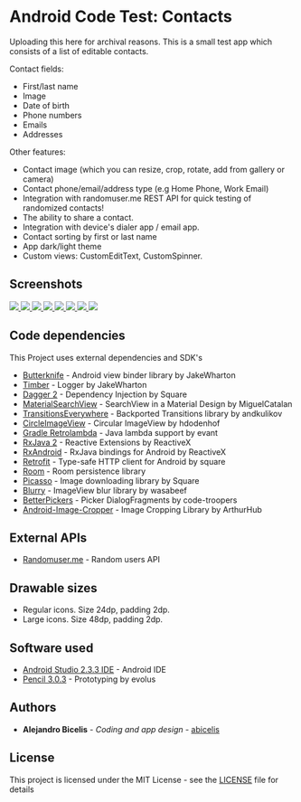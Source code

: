 # Android Code Test: Contacts #

Uploading this here for archival reasons.
This is a small test app which consists of a list of editable contacts.

Contact fields:
- First/last name
- Image
- Date of birth
- Phone numbers
- Emails
- Addresses

Other features:
- Contact image (which you can resize, crop, rotate, add from gallery or camera)
- Contact phone/email/address type (e.g Home Phone, Work Email)
- Integration with randomuser.me REST API for quick testing of randomized contacts!
- The ability to share a contact.
- Integration with device's dialer app / email app.
- Contact sorting by first or last name
- App dark/light theme
- Custom views: CustomEditText, CustomSpinner.


<!----
<a target="_blank" href='https://play.google.com/store/apps/details?id=ve.com.abicelis.chefbuddy&pcampaignid=MKT-Other-global-all-co-prtnr-py-PartBadge-Mar2515-1'><img alt='Get it on Google Play' src='https://play.google.com/intl/en_us/badges/images/generic/en_badge_web_generic.png' width="240px"/></a>
--->

## Screenshots

[ ![](https://github.com/abicelis/AndroidCodeTestAlejandroBicelis/blob/master/graphics/screens/v1.0/thumbs/1.jpg) ](https://github.com/abicelis/ChefBuddy/blob/master/graphics/screens/v1.0/1.png)
[ ![](https://github.com/abicelis/AndroidCodeTestAlejandroBicelis/blob/master/graphics/screens/v1.0/thumbs/2.jpg) ](https://github.com/abicelis/ChefBuddy/blob/master/graphics/screens/v1.0/2.png)
[ ![](https://github.com/abicelis/AndroidCodeTestAlejandroBicelis/blob/master/graphics/screens/v1.0/thumbs/3.jpg) ](https://github.com/abicelis/ChefBuddy/blob/master/graphics/screens/v1.0/3.png)
[ ![](https://github.com/abicelis/AndroidCodeTestAlejandroBicelis/blob/master/graphics/screens/v1.0/thumbs/4.jpg) ](https://github.com/abicelis/ChefBuddy/blob/master/graphics/screens/v1.0/4.png)
[ ![](https://github.com/abicelis/AndroidCodeTestAlejandroBicelis/blob/master/graphics/screens/v1.0/thumbs/5.jpg) ](https://github.com/abicelis/ChefBuddy/blob/master/graphics/screens/v1.0/5.png)
[ ![](https://github.com/abicelis/AndroidCodeTestAlejandroBicelis/blob/master/graphics/screens/v1.0/thumbs/6.jpg) ](https://github.com/abicelis/ChefBuddy/blob/master/graphics/screens/v1.0/6.png)
[ ![](https://github.com/abicelis/AndroidCodeTestAlejandroBicelis/blob/master/graphics/screens/v1.0/thumbs/7.jpg) ](https://github.com/abicelis/ChefBuddy/blob/master/graphics/screens/v1.0/7.png)
[ ![](https://github.com/abicelis/AndroidCodeTestAlejandroBicelis/blob/master/graphics/screens/v1.0/thumbs/8.jpg) ](https://github.com/abicelis/ChefBuddy/blob/master/graphics/screens/v1.0/8.png)


## Code dependencies

This Project uses external dependencies and SDK's

* [Butterknife](https://github.com/JakeWharton/butterknife) - Android view binder library by JakeWharton
* [Timber](https://github.com/JakeWharton/timber) - Logger by JakeWharton
* [Dagger 2](https://github.com/google/dagger) - Dependency Injection by Square
* [MaterialSearchView](https://github.com/MiguelCatalan/MaterialSearchView) - SearchView in a Material Design by MiguelCatalan
* [TransitionsEverywhere](https://github.com/andkulikov/Transitions-Everywhere) - Backported Transitions library by andkulikov
* [CircleImageView](https://github.com/hdodenhof/CircleImageView) - Circular ImageView by hdodenhof
* [Gradle Retrolambda](https://github.com/evant/gradle-retrolambda) - Java lambda support by evant
* [RxJava 2](https://github.com/ReactiveX/RxJava) - Reactive Extensions by ReactiveX
* [RxAndroid](https://github.com/ReactiveX/RxAndroid) - RxJava bindings for Android by ReactiveX
* [Retrofit](https://github.com/square/retrofit) - Type-safe HTTP client for Android by square
* [Room](https://developer.android.com/topic/libraries/architecture/room.html) - Room persistence library
* [Picasso](https://github.com/square/picasso) - Image downloading library by Square
* [Blurry](https://github.com/wasabeef/Blurry) - ImageView blur library by wasabeef
* [BetterPickers](https://github.com/code-troopers/android-betterpickers) - Picker DialogFragments by code-troopers
* [Android-Image-Cropper](https://github.com/ArthurHub/Android-Image-Cropper) - Image Cropping Library by ArthurHub


## External APIs

* [Randomuser.me](https://randomuser.me/) - Random users API


## Drawable sizes

- Regular icons. Size 24dp, padding 2dp.
- Large icons. Size 48dp, padding 2dp.


## Software used

* [Android Studio 2.3.3 IDE](https://developer.android.com/studio/index.html) - Android IDE
* [Pencil 3.0.3](https://github.com/evolus/pencil) - Prototyping by evolus


## Authors

* **Alejandro Bicelis** - *Coding and app design* - [abicelis](https://github.com/abicelis)


## License

This project is licensed under the MIT License - see the [LICENSE](https://github.com/abicelis/AndroidCodeTestAlejandroBicelis/blob/master/LICENSE) file for details
